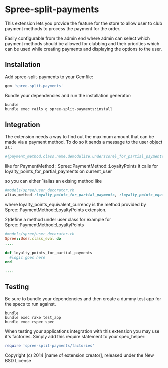 Spree-split-payments
=========================
This extension lets you provide the feature for the store to allow user to club payment methods to process the payment for the order.

Easily configurable from the admin end where admin can select which payment methods should be allowed for clubbing and their priorities which can be used while creating payments and displaying the options to the user.

Installation
------------

Add spree-split-payments to your Gemfile:

```ruby
gem 'spree-split-payments'
```

Bundle your dependencies and run the installation generator:

```shell
bundle
bundle exec rails g spree-split-payments:install
```

Integration
-----------
The extension needs a way to find out the maximum amount that can be made via a payment method. To do so it sends a message to the user object as :

```ruby
#{payment_method.class.name.demodulize.underscore}_for_partial_payments
```

like for PaymentMethod : Spree::PaymentMethod::LoyaltyPoints it calls for
loyalty_points_for_partial_payments on current_user

so you can either 
1)alias an exising method like

```ruby
#models/spree/user_decorator.rb
alias_method :loyalty_points_for_partial_payments, :loyalty_points_equivalent_currency
```
where loyalty_points_equivalent_currency is the method provided by Spree::PaymentMethod::LoyaltyPoints extension.

2)define a method under user class
  for example for Spree::PaymentMethod::LoyaltyPoints

```ruby
#models/spree/user_decorator.rb
Spree::User.class_eval do
....

def loyalty_points_for_partial_payments
  #logic goes here
end

....
```

Testing
-------

Be sure to bundle your dependencies and then create a dummy test app for the specs to run against.

```shell
bundle
bundle exec rake test_app
bundle exec rspec spec
```

When testing your applications integration with this extension you may use it's factories.
Simply add this require statement to your spec_helper:

```ruby
require 'spree-split-payments/factories'
```

Copyright (c) 2014 [name of extension creator], released under the New BSD License
